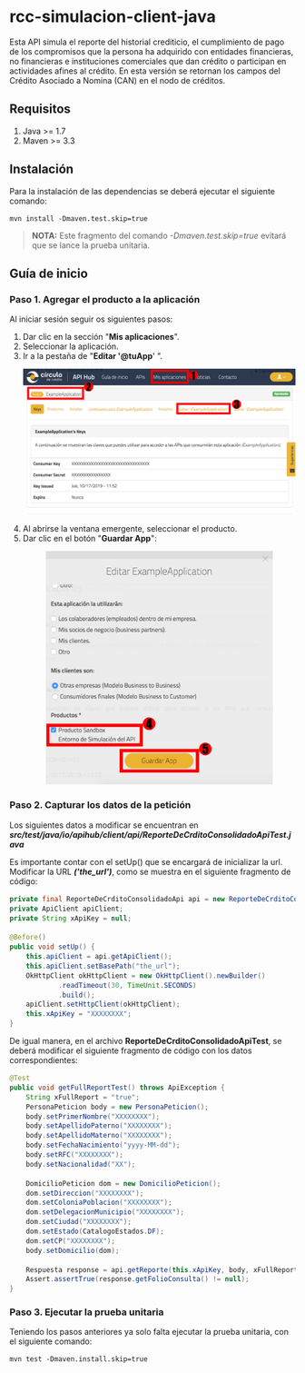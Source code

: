 # rcc-simulacion-client-java

Esta API simula el reporte del historial crediticio, el cumplimiento de pago de los compromisos que la persona ha adquirido con entidades financieras, no financieras e instituciones comerciales que dan crédito o participan en actividades afines al crédito. En esta versión se retornan los campos del Crédito Asociado a Nomina (CAN) en el nodo de créditos.

## Requisitos

1. Java >= 1.7
2. Maven >= 3.3

## Instalación

Para la instalación de las dependencias se deberá ejecutar el siguiente comando:

```shell
mvn install -Dmaven.test.skip=true
```

> **NOTA:** Este fragmento del comando *-Dmaven.test.skip=true* evitará que se lance la prueba unitaria.


## Guía de inicio

### Paso 1. Agregar el producto a la aplicación

Al iniciar sesión seguir os siguientes pasos:

 1. Dar clic en la sección "**Mis aplicaciones**".
 2. Seleccionar la aplicación.
 3. Ir a la pestaña de "**Editar '@tuApp**' ".
    <p align="center">
      <img src="https://github.com/APIHub-CdC/imagenes-cdc/blob/master/edit_applications.jpg" width="900">
    </p>
 4. Al abrirse la ventana emergente, seleccionar el producto.
 5. Dar clic en el botón "**Guardar App**":
    <p align="center">
      <img src="https://github.com/APIHub-CdC/imagenes-cdc/blob/master/selected_product.jpg" width="400">
    </p>

### Paso 2. Capturar los datos de la petición

Los siguientes datos a modificar se encuentran en ***src/test/java/io/apihub/client/api/ReporteDeCrditoConsolidadoApiTest.java***

Es importante contar con el setUp() que se encargará de inicializar la url. Modificar la URL ***('the_url')***, como se muestra en el siguiente fragmento de código:

```java
private final ReporteDeCrditoConsolidadoApi api = new ReporteDeCrditoConsolidadoApi();
private ApiClient apiClient;
private String xApiKey = null;

@Before()
public void setUp() {
    this.apiClient = api.getApiClient();
    this.apiClient.setBasePath("the_url");
    OkHttpClient okHttpClient = new OkHttpClient().newBuilder()
            .readTimeout(30, TimeUnit.SECONDS)
            .build();
    apiClient.setHttpClient(okHttpClient);
    this.xApiKey = "XXXXXXXX";
}
```

De igual manera, en el archivo **ReporteDeCrditoConsolidadoApiTest**, se deberá modificar el siguiente fragmento de código con los datos correspondientes:

```java
@Test
public void getFullReportTest() throws ApiException {
    String xFullReport = "true";
    PersonaPeticion body = new PersonaPeticion();
    body.setPrimerNombre("XXXXXXXX");
    body.setApellidoPaterno("XXXXXXXX");
    body.setApellidoMaterno("XXXXXXXX");
    body.setFechaNacimiento("yyyy-MM-dd");
    body.setRFC("XXXXXXXX");
    body.setNacionalidad("XX");
    
    DomicilioPeticion dom = new DomicilioPeticion();
    dom.setDireccion("XXXXXXXX");
    dom.setColoniaPoblacion("XXXXXXXX");
    dom.setDelegacionMunicipio("XXXXXXXX");
    dom.setCiudad("XXXXXXXX");
    dom.setEstado(CatalogoEstados.DF);
    dom.setCP("XXXXXXXX");
    body.setDomicilio(dom);

    Respuesta response = api.getReporte(this.xApiKey, body, xFullReport);
    Assert.assertTrue(response.getFolioConsulta() != null);
}
```

### Paso 3. Ejecutar la prueba unitaria

Teniendo los pasos anteriores ya solo falta ejecutar la prueba unitaria, con el siguiente comando:

```shell
mvn test -Dmaven.install.skip=true
```
